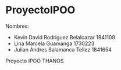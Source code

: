 # ProyectoIPOO
Nombres: 
- Kevin David Rodriguez Belalcazar 1841109
- Lina Marcela Guamanga 1730223
- Julian Andres Salamanca Tellez 1841654

Proyecto IPOO THANOS
